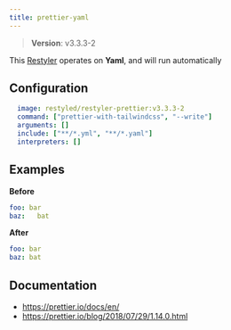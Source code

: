 ```yaml
---
title: prettier-yaml
---
```


> **Version**: v3.3.3-2

This [Restyler][source] operates on **Yaml**, and will run automatically

## Configuration

```yaml
  image: restyled/restyler-prettier:v3.3.3-2
  command: ["prettier-with-tailwindcss", "--write"]
  arguments: []
  include: ["**/*.yml", "**/*.yaml"]
  interpreters: []
```

## Examples

**Before**

```yaml
foo: bar
baz:   bat

```

**After**

```yaml
foo: bar
baz: bat

```


## Documentation

- https://prettier.io/docs/en/
- https://prettier.io/blog/2018/07/29/1.14.0.html

[source]: https://github.com/restyled-io/restylers/blob/main/prettier-yaml/info.yaml
